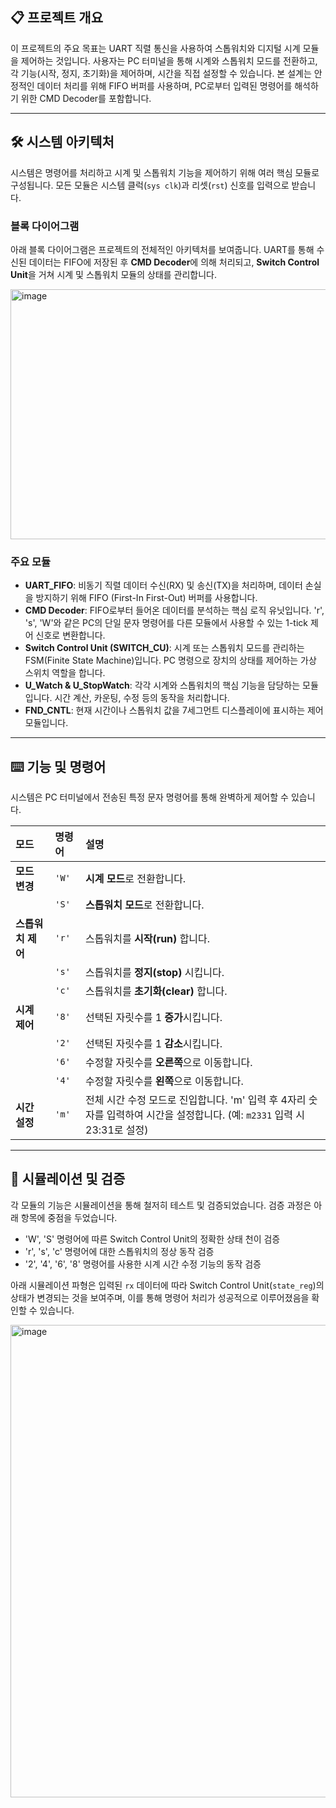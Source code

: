 ## 📋 프로젝트 개요

이 프로젝트의 주요 목표는 UART 직렬 통신을 사용하여 스톱워치와 디지털 시계 모듈을 제어하는 것입니다. 사용자는 PC 터미널을 통해 시계와 스톱워치 모드를 전환하고, 각 기능(시작, 정지, 초기화)을 제어하며, 시간을 직접 설정할 수 있습니다. 본 설계는 안정적인 데이터 처리를 위해 FIFO 버퍼를 사용하며, PC로부터 입력된 명령어를 해석하기 위한 CMD Decoder를 포함합니다.

---

## 🛠️ 시스템 아키텍처

시스템은 명령어를 처리하고 시계 및 스톱워치 기능을 제어하기 위해 여러 핵심 모듈로 구성됩니다. 모든 모듈은 시스템 클럭(`sys clk`)과 리셋(`rst`) 신호를 입력으로 받습니다.

### 블록 다이어그램

아래 블록 다이어그램은 프로젝트의 전체적인 아키텍처를 보여줍니다. UART를 통해 수신된 데이터는 FIFO에 저장된 후 **CMD Decoder**에 의해 처리되고, **Switch Control Unit**을 거쳐 시계 및 스톱워치 모듈의 상태를 관리합니다.

<img width="790" height="400" alt="image" src="https://github.com/user-attachments/assets/74c745c8-3a37-4efc-b885-ed1a875fbf01" />

### 주요 모듈

* **UART_FIFO**: 비동기 직렬 데이터 수신(RX) 및 송신(TX)을 처리하며, 데이터 손실을 방지하기 위해 FIFO (First-In First-Out) 버퍼를 사용합니다.
* **CMD Decoder**: FIFO로부터 들어온 데이터를 분석하는 핵심 로직 유닛입니다. 'r', 's', 'W'와 같은 PC의 단일 문자 명령어를 다른 모듈에서 사용할 수 있는 1-tick 제어 신호로 변환합니다.
* **Switch Control Unit (SWITCH_CU)**: 시계 또는 스톱워치 모드를 관리하는 FSM(Finite State Machine)입니다. PC 명령으로 장치의 상태를 제어하는 가상 스위치 역할을 합니다.
* **U_Watch & U_StopWatch**: 각각 시계와 스톱워치의 핵심 기능을 담당하는 모듈입니다. 시간 계산, 카운팅, 수정 등의 동작을 처리합니다.
* **FND_CNTL**: 현재 시간이나 스톱워치 값을 7세그먼트 디스플레이에 표시하는 제어 모듈입니다.

---

## ⌨️ 기능 및 명령어

시스템은 PC 터미널에서 전송된 특정 문자 명령어를 통해 완벽하게 제어할 수 있습니다.

| 모드 | 명령어 | 설명 |
| :--- | :--- | :--- |
| **모드 변경** | `'W'` | **시계 모드**로 전환합니다. |
| | `'S'` | **스톱워치 모드**로 전환합니다. |
| **스톱워치 제어** | `'r'` | 스톱워치를 **시작(run)** 합니다. |
| | `'s'` | 스톱워치를 **정지(stop)** 시킵니다. |
| | `'c'` | 스톱워치를 **초기화(clear)** 합니다. |
| **시계 제어** | `'8'` | 선택된 자릿수를 1 **증가**시킵니다. |
| | `'2'` | 선택된 자릿수를 1 **감소**시킵니다. |
| | `'6'` | 수정할 자릿수를 **오른쪽**으로 이동합니다. |
| | `'4'` | 수정할 자릿수를 **왼쪽**으로 이동합니다. |
| **시간 설정** | `'m'` | 전체 시간 수정 모드로 진입합니다. 'm' 입력 후 4자리 숫자를 입력하여 시간을 설정합니다. (예: `m2331` 입력 시 23:31로 설정) |

---

## 🔬 시뮬레이션 및 검증

각 모듈의 기능은 시뮬레이션을 통해 철저히 테스트 및 검증되었습니다. 검증 과정은 아래 항목에 중점을 두었습니다.

* 'W', 'S' 명령어에 따른 Switch Control Unit의 정확한 상태 천이 검증
* 'r', 's', 'c' 명령어에 대한 스톱워치의 정상 동작 검증
* '2', '4', '6', '8' 명령어를 사용한 시계 시간 수정 기능의 동작 검증

아래 시뮬레이션 파형은 입력된 `rx` 데이터에 따라 Switch Control Unit(`state_reg`)의 상태가 변경되는 것을 보여주며, 이를 통해 명령어 처리가 성공적으로 이루어졌음을 확인할 수 있습니다.

<img width="1014" height="756" alt="image" src="https://github.com/user-attachments/assets/a19115d7-c943-40a9-a5ca-601e3b422748" />
